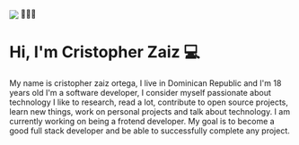 <img align="center" src="https://raw.githubusercontent.com/saadeghi/saadeghi/master/dino.gif"/> 🧑🏽‍💻
<br>

# Hi, I'm Cristopher Zaiz :computer: 
My name is cristopher zaiz ortega, I live in Dominican Republic and I'm 18 years old I'm a software developer, I consider myself passionate about technology I like to research, read a lot, contribute to open source projects, learn new things, work on personal projects and talk about technology. I am currently working on being a frotend developer. My goal is to become a good full stack developer and be able to successfully complete any project.
